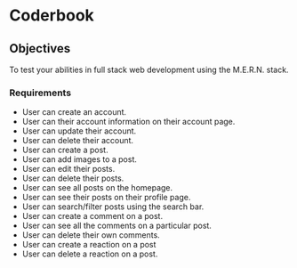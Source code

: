 # Coderbook

## Objectives

To test your abilities in full stack web development using the M.E.R.N. stack.

### Requirements

- User can create an account.
- User can their account information on their account page.
- User can update their account.
- User can delete their account.
- User can create a post.
- User can add images to a post.
- User can edit their posts.
- User can delete their posts.
- User can see all posts on the homepage.
- User can see their posts on their profile page.
- User can search/filter posts using the search bar.
- User can create a comment on a post.
- User can see all the comments on a particular post.
- User can delete their own comments.
- User can create a reaction on a post
- User can delete a reaction on a post.
